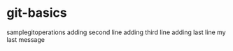 # git-basics
samplegitoperations
adding second line
adding third line
adding last line
my last message
